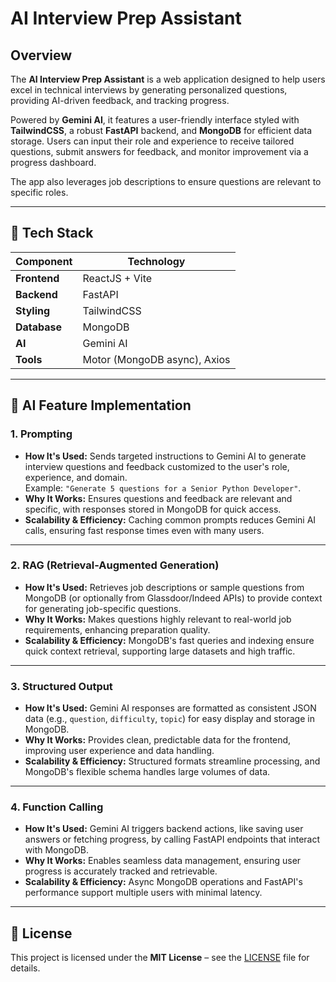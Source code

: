 # AI Interview Prep Assistant

## Overview

The **AI Interview Prep Assistant** is a web application designed to help users excel in technical interviews by generating personalized questions, providing AI-driven feedback, and tracking progress.  

Powered by **Gemini AI**, it features a user-friendly interface styled with **TailwindCSS**, a robust **FastAPI** backend, and **MongoDB** for efficient data storage. Users can input their role and experience to receive tailored questions, submit answers for feedback, and monitor improvement via a progress dashboard.  

The app also leverages job descriptions to ensure questions are relevant to specific roles.

---

## 🚀 Tech Stack

| **Component** | **Technology** |
|--------------|----------------|
| **Frontend** | ReactJS + Vite |
| **Backend** | FastAPI |
| **Styling** | TailwindCSS |
| **Database** | MongoDB |
| **AI** | Gemini AI |
| **Tools** | Motor (MongoDB async), Axios |

---

## 🧠 AI Feature Implementation

### 1. Prompting
- **How It's Used:** Sends targeted instructions to Gemini AI to generate interview questions and feedback customized to the user's role, experience, and domain.  
  Example: `"Generate 5 questions for a Senior Python Developer"`.
- **Why It Works:** Ensures questions and feedback are relevant and specific, with responses stored in MongoDB for quick access.
- **Scalability & Efficiency:** Caching common prompts reduces Gemini AI calls, ensuring fast response times even with many users.

---

### 2. RAG (Retrieval-Augmented Generation)
- **How It's Used:** Retrieves job descriptions or sample questions from MongoDB (or optionally from Glassdoor/Indeed APIs) to provide context for generating job-specific questions.
- **Why It Works:** Makes questions highly relevant to real-world job requirements, enhancing preparation quality.
- **Scalability & Efficiency:** MongoDB's fast queries and indexing ensure quick context retrieval, supporting large datasets and high traffic.

---

### 3. Structured Output
- **How It's Used:** Gemini AI responses are formatted as consistent JSON data (e.g., `question`, `difficulty`, `topic`) for easy display and storage in MongoDB.
- **Why It Works:** Provides clean, predictable data for the frontend, improving user experience and data handling.
- **Scalability & Efficiency:** Structured formats streamline processing, and MongoDB's flexible schema handles large volumes of data.

---

### 4. Function Calling
- **How It's Used:** Gemini AI triggers backend actions, like saving user answers or fetching progress, by calling FastAPI endpoints that interact with MongoDB.
- **Why It Works:** Enables seamless data management, ensuring user progress is accurately tracked and retrievable.
- **Scalability & Efficiency:** Async MongoDB operations and FastAPI's performance support multiple users with minimal latency.

---

## 📜 License
This project is licensed under the **MIT License** – see the [LICENSE](LICENSE) file for details.
